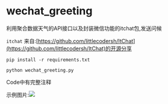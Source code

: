 # wechat_greeting
利用聚合数据天气的API接口以及封装微信功能的itchat包,发送问候


`itchat` 来自:[https://github.com/littlecodersh/ItChat](https://github.com/littlecodersh/ItChat)的开源分享


`pip install -r requirements.txt`

`python wechat_greeting.py`

Code中有完整注释

示例图片:![](https://i.imgur.com/gFSTR23.jpg)